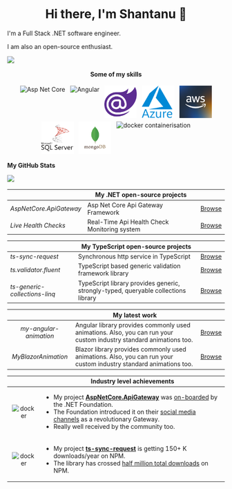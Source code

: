 <h1 align="center">Hi there, I'm Shantanu 👋</h1>

I'm a Full Stack .NET software engineer.

I am also an open-source enthusiast.

<a>
   <img src="https://komarev.com/ghpvc/?username=VeritasSoftware&color=ff69b4&style=for-the-badge" />
 </a>

<p align="center">
   <b>Some of my skills</b>
</p>

<p align="center">
   <img src="https://cdn.jsdelivr.net/gh/devicons/devicon/icons/dotnetcore/dotnetcore-original.svg" width="75" height="75" alt="Asp Net Core" title="Asp Net Core" style="vertical-align:top; margin:4px"/>
   <img src="https://cdn.jsdelivr.net/gh/devicons/devicon/icons/angularjs/angularjs-original.svg" width="75" height="75" alt="Angular" title="Angular" style="vertical-align:top; margin:4px"/>
   <img src="/assets/Blazor.png" width="75" height="75" alt="Blazor Web Assembly" title="Blazor Web Assembly" style="vertical-align:top; margin:4px"/>
   <img src="/assets/Azure.png" width="75"   height="75" alt="Azure" title="Azure" style="vertical-align:top; margin:4px"/>
   <img src="/assets/AWS.jpg" width="75" height="75" alt="AWS" title="AWS" style="vertical-align:top; margin:4px"/>
   <img src="/assets/MSSqlServer.png" width="75" height="75" alt="MS Sql Server" title="MS Sql Server" style="vertical-align:top; margin:4px"/>
   <img src="/assets/MongoDb.png" width="75" height="75" alt="MongoDb" title="MongoDb" style="vertical-align:top; margin:4px"/>
   <img src="https://cdn.jsdelivr.net/gh/devicons/devicon/icons/docker/docker-original.svg" width="75" height="75" alt="docker containerisation" title="docker containerisation" style="vertical-align:top; margin:4px"/>
</p>

**My GitHub Stats**

![](https://github-readme-stats.vercel.app/api/top-langs/?username=VeritasSoftware&theme=dark&hide_border=false&include_all_commits=true&count_private=true&layout=compact&langs_count=15)

||**My .NET open-source projects**||
|---------------------------|----|---|
|*AspNetCore.ApiGateway*|Asp Net Core Api Gateway Framework|[Browse](https://github.com/VeritasSoftware/AspNetCore.ApiGateway)|
|*Live Health Checks*|Real-Time Api Health Check Monitoring system|[Browse](https://github.com/VeritasSoftware/LiveHealthChecks)|

||**My TypeScript open-source projects**||
|---------------------------|---|---|
|*ts-sync-request*|Synchronous http service in TypeScript|[Browse](https://github.com/VeritasSoftware/ts-sync-request)|
|*ts.validator.fluent*|TypeScript based generic validation framework library|[Browse](https://github.com/VeritasSoftware/ts.validator)|
|*ts-generic-collections-linq*|TypeScript library provides generic, strongly-typed, queryable collections library|[Browse](https://github.com/VeritasSoftware/ts-generic-collections)|

||**My latest work**||
|:---:|---|------|
| *my-angular-animation* | Angular library provides commonly used animations. Also, you can run your custom industry standard animations too.|[Browse](https://github.com/VeritasSoftware/my-angular-animation-project)|
| *MyBlazorAnimation* | Blazor library provides commonly used animations. Also, you can run your custom industry standard animations too.|[Browse](https://github.com/VeritasSoftware/MyBlazorAnimation)|


|| **Industry level achievements** |
|:---:|---|
|<img src="https://cdn.jsdelivr.net/gh/devicons/devicon/icons/groovy/groovy-original.svg" width="75" height="75" alt="docker" style="vertical-align:top; margin:4px"/>|<ul><li>My project [**AspNetCore.ApiGateway**](https://github.com/VeritasSoftware/AspNetCore.ApiGateway) was [on-boarded](https://github.com/dotnet-foundation/projects/issues/255) by the .NET Foundation.</li><li>The Foundation introduced it on their [social media channels](https://www.linkedin.com/feed/update/urn:li:activity:7168255226624372736/) as a revolutionary Gateway.</li><li>Really well received by the community too.</li></ul>|
|<img src="https://cdn.jsdelivr.net/gh/devicons/devicon/icons/groovy/groovy-original.svg" width="75" height="75" alt="docker" style="vertical-align:top; margin:4px"/>|<ul><li>My project [**ts-sync-request**](https://github.com/VeritasSoftware/ts-sync-request) is getting 150+ K downloads/year on NPM.</li><li>The library has crossed [half million total downloads](https://npm-stat.com/charts.html?package=ts-sync-request&from=2019-01-01&to=2024-08-28) on NPM.</li></ul>|
 
            


<!--
**VeritasSoftware/VeritasSoftware** is a ✨ _special_ ✨ repository because its `README.md` (this file) appears on your GitHub profile.

Here are some ideas to get you started:

- 🔭 I’m currently working on ...
- 🌱 I’m currently learning ...
- 👯 I’m looking to collaborate on ...
- 🤔 I’m looking for help with ...
- 💬 Ask me about ...
- 📫 How to reach me: ...
- 😄 Pronouns: ...
- ⚡ Fun fact: ...
-->
